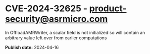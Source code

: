 # CVE-2024-32625 - product-security@asrmicro.com

In OffloadAMRWriter, a scalar field is not initialized so will contain an arbitrary value left over from earlier computations

**Publish date:** 2024-04-16
